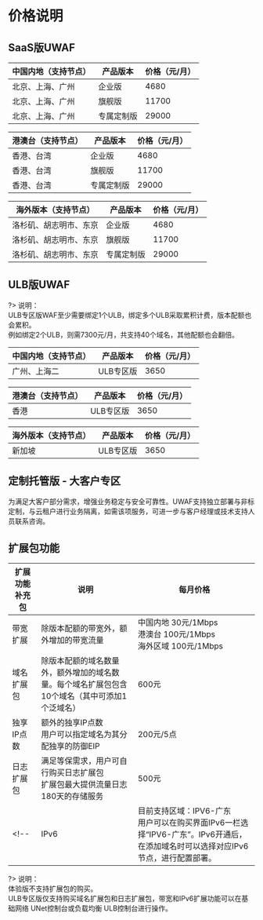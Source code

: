 # 价格说明

## SaaS版UWAF

| 中国内地（支持节点） | 产品版本  | 价格（元/月） |
| --- | --- | --- |
| 北京、上海、广州 | 企业版   | 4680 |
| 北京、上海、广州 | 旗舰版   | 11700 |  
| 北京、上海、广州 | 专属定制版 | 29000 |

| 港澳台（支持节点） | 产品版本 | 价格（元/月） |
| --- | --- | ---- |
| 香港、台湾 | 企业版   | 4680  |
| 香港、台湾 | 旗舰版   | 11700 |
| 香港、台湾 | 专属定制版 | 29000 |

| 海外版本（支持节点）| 产品版本  | 价格（元/月） |
| --- | --- | ---- |
| 洛杉矶、胡志明市、东京 | 企业版   | 4680 |
| 洛杉矶、胡志明市、东京 | 旗舰版   | 11700 |
| 洛杉矶、胡志明市、东京 | 专属定制版 | 29000 |

## ULB版UWAF

?> 说明：  
ULB专区版WAF至少需要绑定1个ULB，绑定多个ULB采取累积计费，版本配额也会累积。  
例如绑定2个ULB，则需7300元/月，共支持40个域名，其他配额也会翻倍。

| 中国内地（支持节点） | 产品版本  | 价格（元/月） |
| --- | --- | --- |
| 广州、上海二 | ULB专区版 | 3650 |

| 港澳台（支持节点） | 产品版本  | 价格（元/月） |
| --- | --- | --- |
| 香港 | ULB专区版 | 3650 |

| 海外版本（支持节点）| 产品版本  | 价格（元/月） |
| --- | --- | ---- |
| 新加坡 | ULB专区版   | 3650 |


## 定制托管版 - 大客户专区

为满足大客户部分需求，增强业务稳定与安全可靠性。UWAF支持独立部署与非标定制，与云租户进行业务隔离，如需该项服务，可进一步与客户经理或技术支持人员联系咨询。

## 扩展包功能

| 扩展功能补充包 | 说明 | 每月价格 |
| --- | --- | --- |
| 带宽扩展      | 除版本配额的带宽外，额外增加的带宽流量 | 中国内地 30元/1Mbps<br>港澳台 100元/1Mbps <br>  海外区域 100元/1Mbps |
| 域名扩展包    | 除版本配额的域名数量外，额外增加的域名数量。每个域名扩展包包含10个域名（其中可添加1个泛域名）  | 600元    |
| 独享IP点数  | 额外的独享IP点数<br>用户可以指定域名为其分配独享的防御EIP | 200元/5点    |
| 日志扩展包 | 满足等保需求，用户可自行购买日志扩展包<br>扩展包最大提供流量日志180天的存储服务| 500元|
<!--| IPv6 | 目前支持区域：IPV6-广东 <br>用户可以在购买界面IPv6一栏选择“IPV6-广东”。IPv6开通后，在添加域名时可以选择对应IPv6节点，进行配置部署。| 850元 |-->


?> 说明：  
体验版不支持扩展包的购买。  
ULB专区版仅支持购买域名扩展包和日志扩展包，带宽和IPv6扩展功能可以在基础网络 UNet控制台或负载均衡 ULB控制台进行操作。  
